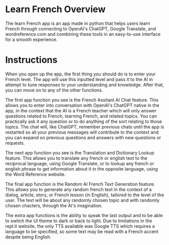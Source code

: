 # Learn French Overview

The learn French app is an app made in python that helps users learn French through connecting to OpenAI's ChatGPT, Google Translate, and wordreference.com and combining these tools in an easy-to-use interface for a smooth experience.

# Instructions

When you open up the app, the first thing you should do is to enter your French level. The app will use this inputted level and pass it to the AI in attempt to tune responses to your understanding and knowledge. After that, you can move on to any of the other functions.

The first app function you see is the French Assitant AI Chat feature. This allows you to enter into conversation with OpenAI's ChatGPT native in the app, in the context that the AI is a French teacher which will only answer questions related to French, learning French, and related topics. You can practically ask it any question or to do anything of the sort relating to those topics. The chat will, like ChatGPT, remember previous chats until the app is restarted so all your previous messages will contribute to the context and you can expand on previous questions and answers with new questions or requests.

The next app function you see is the Translation and Dictionary Lookup feature. This allows you to translate any french or english text to the reciprocal language, using Google Translate, or to lookup any french or english phrase to get information about it in the opposite language, using the Word Reference website.

The final app function is the Random AI French Text Generation feature. This allows you to generate any random french text in the context of a dialog, article, story, or French lesson (in English), tailored to the level of the user. The text will be about any randomly chosen topic and with randomly chosen chacters, through the AI's imagination.

The extra app functions is the ability to speak the last output and to be able to switch the UI theme to dark or back to light. Due to limitations in the repl.it website, the only TTS available was Google TTS which requires a language to be specified, so some text may be read with a French accent despite being English.